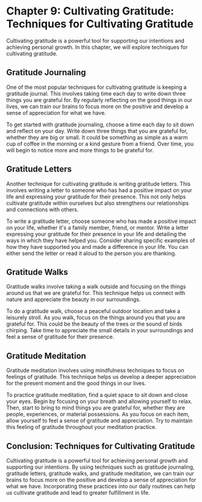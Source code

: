 Chapter 9: Cultivating Gratitude: Techniques for Cultivating Gratitude
======================================================================

Cultivating gratitude is a powerful tool for supporting our intentions and achieving personal growth. In this chapter, we will explore techniques for cultivating gratitude.

Gratitude Journaling
--------------------

One of the most popular techniques for cultivating gratitude is keeping a gratitude journal. This involves taking time each day to write down three things you are grateful for. By regularly reflecting on the good things in our lives, we can train our brains to focus more on the positive and develop a sense of appreciation for what we have.

To get started with gratitude journaling, choose a time each day to sit down and reflect on your day. Write down three things that you are grateful for, whether they are big or small. It could be something as simple as a warm cup of coffee in the morning or a kind gesture from a friend. Over time, you will begin to notice more and more things to be grateful for.

Gratitude Letters
-----------------

Another technique for cultivating gratitude is writing gratitude letters. This involves writing a letter to someone who has had a positive impact on your life and expressing your gratitude for their presence. This not only helps cultivate gratitude within ourselves but also strengthens our relationships and connections with others.

To write a gratitude letter, choose someone who has made a positive impact on your life, whether it's a family member, friend, or mentor. Write a letter expressing your gratitude for their presence in your life and detailing the ways in which they have helped you. Consider sharing specific examples of how they have supported you and made a difference in your life. You can either send the letter or read it aloud to the person you are thanking.

Gratitude Walks
---------------

Gratitude walks involve taking a walk outside and focusing on the things around us that we are grateful for. This technique helps us connect with nature and appreciate the beauty in our surroundings.

To do a gratitude walk, choose a peaceful outdoor location and take a leisurely stroll. As you walk, focus on the things around you that you are grateful for. This could be the beauty of the trees or the sound of birds chirping. Take time to appreciate the small details in your surroundings and feel a sense of gratitude for their presence.

Gratitude Meditation
--------------------

Gratitude meditation involves using mindfulness techniques to focus on feelings of gratitude. This technique helps us develop a deeper appreciation for the present moment and the good things in our lives.

To practice gratitude meditation, find a quiet space to sit down and close your eyes. Begin by focusing on your breath and allowing yourself to relax. Then, start to bring to mind things you are grateful for, whether they are people, experiences, or material possessions. As you focus on each item, allow yourself to feel a sense of gratitude and appreciation. Try to maintain this feeling of gratitude throughout your meditation practice.

Conclusion: Techniques for Cultivating Gratitude
------------------------------------------------

Cultivating gratitude is a powerful tool for achieving personal growth and supporting our intentions. By using techniques such as gratitude journaling, gratitude letters, gratitude walks, and gratitude meditation, we can train our brains to focus more on the positive and develop a sense of appreciation for what we have. Incorporating these practices into our daily routines can help us cultivate gratitude and lead to greater fulfillment in life.

